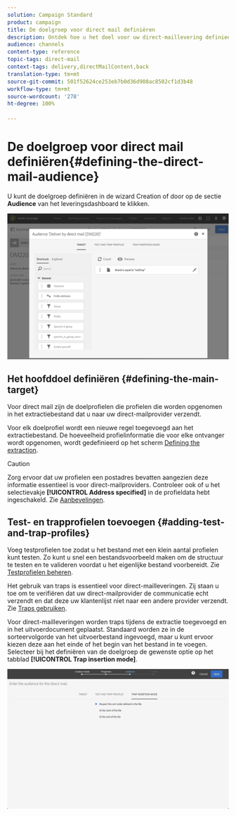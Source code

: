 ```yaml
---
solution: Campaign Standard
product: campaign
title: De doelgroep voor direct mail definiëren
description: Ontdek hoe u het doel voor uw direct-maillevering definieert.
audience: channels
content-type: reference
topic-tags: direct-mail
context-tags: delivery,directMailContent,back
translation-type: tm+mt
source-git-commit: 501f52624ce253eb7b0d36d908ac8502cf1d3b48
workflow-type: tm+mt
source-wordcount: '278'
ht-degree: 100%

---
```



# De doelgroep voor direct mail definiëren{#defining-the-direct-mail-audience}

U kunt de doelgroep definiëren in de wizard Creation of door op de sectie **Audience** van het leveringsdashboard te klikken.

![](assets/direct_mail_15.png)

## Het hoofddoel definiëren {#defining-the-main-target}

Voor direct mail zijn de doelprofielen die profielen die worden opgenomen in het extractiebestand dat u naar uw direct-mailprovider verzendt.

Voor elk doelprofiel wordt een nieuwe regel toegevoegd aan het extractiebestand. De hoeveelheid profielinformatie die voor elke ontvanger wordt opgenomen, wordt gedefinieerd op het scherm [Defining the extraction](../../channels/using/defining-the-direct-mail-content.md#defining-the-extraction).

>[!CAUTION]
>
>Zorg ervoor dat uw profielen een postadres bevatten aangezien deze informatie essentieel is voor direct-mailproviders. Controleer ook of u het selectievakje **[!UICONTROL Address specified]** in de profieldata hebt ingeschakeld. Zie [Aanbevelingen](../../channels/using/about-direct-mail.md#recommendations).

## Test- en trapprofielen toevoegen {#adding-test-and-trap-profiles}

Voeg testprofielen toe zodat u het bestand met een klein aantal profielen kunt testen. Zo kunt u snel een bestandsvoorbeeld maken om de structuur te testen en te valideren voordat u het eigenlijke bestand voorbereidt. Zie [Testprofielen beheren](../../audiences/using/managing-test-profiles.md).

Het gebruik van traps is essentieel voor direct-mailleveringen. Zij staan u toe om te verifiëren dat uw direct-mailprovider de communicatie echt verzendt en dat deze uw klantenlijst niet naar een andere provider verzendt. Zie [Traps gebruiken](../../sending/using/using-traps.md).

Voor direct-mailleveringen worden traps tijdens de extractie toegevoegd en in het uitvoerdocument geplaatst. Standaard worden ze in de sorteervolgorde van het uitvoerbestand ingevoegd, maar u kunt ervoor kiezen deze aan het einde of het begin van het bestand in te voegen. Selecteer bij het definiëren van de doelgroep de gewenste optie op het tabblad **[!UICONTROL Trap insertion mode]**.

![](assets/direct_mail_trap_insertion_mode.png)

